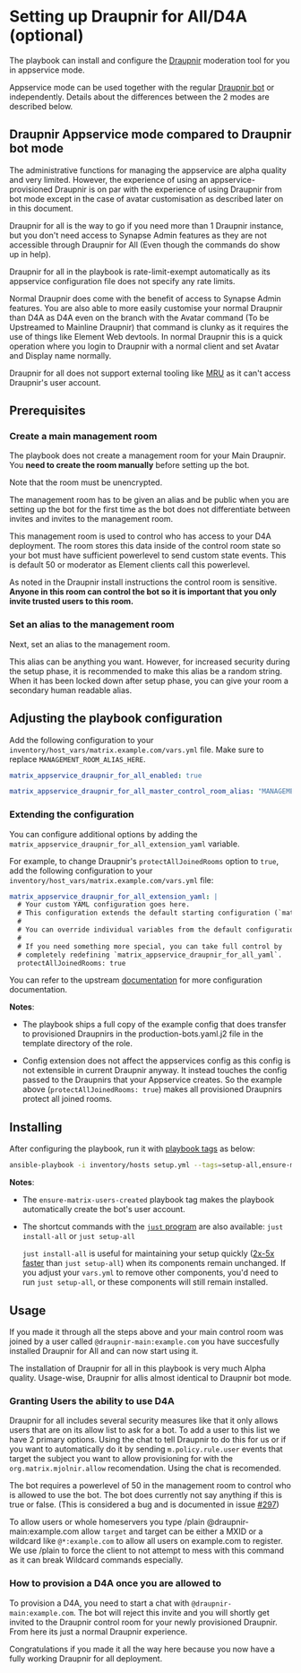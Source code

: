 # Setting up Draupnir for All/D4A (optional)

The playbook can install and configure the [Draupnir](https://github.com/the-draupnir-project/Draupnir) moderation tool for you in appservice mode.

Appservice mode can be used together with the regular [Draupnir bot](configuring-playbook-bot-draupnir.md) or independently. Details about the differences between the 2 modes are described below.

## Draupnir Appservice mode compared to Draupnir bot mode

The administrative functions for managing the appservice are alpha quality and very limited. However, the experience of using an appservice-provisioned Draupnir is on par with the experience of using Draupnir from bot mode except in the case of avatar customisation as described later on in this document.

Draupnir for all is the way to go if you need more than 1 Draupnir instance, but you don't need access to Synapse Admin features as they are not accessible through Draupnir for All (Even though the commands do show up in help).

Draupnir for all in the playbook is rate-limit-exempt automatically as its appservice configuration file does not specify any rate limits.

Normal Draupnir does come with the benefit of access to Synapse Admin features. You are also able to more easily customise your normal Draupnir than D4A as D4A even on the branch with the Avatar command (To be Upstreamed to Mainline Draupnir) that command is clunky as it requires the use of things like Element Web devtools. In normal Draupnir this is a quick operation where you login to Draupnir with a normal client and set Avatar and Display name normally.

Draupnir for all does not support external tooling like [MRU](https://mru.rory.gay) as it can't access Draupnir's user account.

## Prerequisites

### Create a main management room

The playbook does not create a management room for your Main Draupnir. You **need to create the room manually** before setting up the bot.

Note that the room must be unencrypted.

<!-- TODO: enable Pantalaimon as configuring-playbook-bot-draupnir.md -->

The management room has to be given an alias and be public when you are setting up the bot for the first time as the bot does not differentiate between invites and invites to the management room.

This management room is used to control who has access to your D4A deployment. The room stores this data inside of the control room state so your bot must have sufficient powerlevel to send custom state events. This is default 50 or moderator as Element clients call this powerlevel.

As noted in the Draupnir install instructions the control room is sensitive. **Anyone in this room can control the bot so it is important that you only invite trusted users to this room.**

### Set an alias to the management room

Next, set an alias to the management room.

This alias can be anything you want. However, for increased security during the setup phase, it is recommended to make this alias be a random string. When it has been locked down after setup phase, you can give your room a secondary human readable alias.

## Adjusting the playbook configuration

Add the following configuration to your `inventory/host_vars/matrix.example.com/vars.yml` file. Make sure to replace `MANAGEMENT_ROOM_ALIAS_HERE`.

```yaml
matrix_appservice_draupnir_for_all_enabled: true

matrix_appservice_draupnir_for_all_master_control_room_alias: "MANAGEMENT_ROOM_ALIAS_HERE"
```

### Extending the configuration

You can configure additional options by adding the `matrix_appservice_draupnir_for_all_extension_yaml` variable.

For example, to change Draupnir's `protectAllJoinedRooms` option to `true`, add the following configuration to your `inventory/host_vars/matrix.example.com/vars.yml` file:

```yaml
matrix_appservice_draupnir_for_all_extension_yaml: |
  # Your custom YAML configuration goes here.
  # This configuration extends the default starting configuration (`matrix_appservice_draupnir_for_all_yaml`).
  #
  # You can override individual variables from the default configuration, or introduce new ones.
  #
  # If you need something more special, you can take full control by
  # completely redefining `matrix_appservice_draupnir_for_all_yaml`.
  protectAllJoinedRooms: true
```

You can refer to the upstream [documentation](https://github.com/the-draupnir-project/Draupnir) for more configuration documentation.

**Notes**:

- The playbook ships a full copy of the example config that does transfer to provisioned Draupnirs in the production-bots.yaml.j2 file in the template directory of the role.

- Config extension does not affect the appservices config as this config is not extensible in current Draupnir anyway. It instead touches the config passed to the Draupnirs that your Appservice creates. So the example above (`protectAllJoinedRooms: true`) makes all provisioned Draupnirs protect all joined rooms.

## Installing

After configuring the playbook, run it with [playbook tags](playbook-tags.md) as below:

<!-- NOTE: let this conservative command run (instead of install-all) to make it clear that failure of the command means something is clearly broken. -->
```sh
ansible-playbook -i inventory/hosts setup.yml --tags=setup-all,ensure-matrix-users-created,start
```

**Notes**:

- The `ensure-matrix-users-created` playbook tag makes the playbook automatically create the bot's user account.

- The shortcut commands with the [`just` program](just.md) are also available: `just install-all` or `just setup-all`

  `just install-all` is useful for maintaining your setup quickly ([2x-5x faster](../CHANGELOG.md#2x-5x-performance-improvements-in-playbook-runtime) than `just setup-all`) when its components remain unchanged. If you adjust your `vars.yml` to remove other components, you'd need to run `just setup-all`, or these components will still remain installed.

## Usage

If you made it through all the steps above and your main control room was joined by a user called `@draupnir-main:example.com` you have succesfully installed Draupnir for All and can now start using it.

The installation of Draupnir for all in this playbook is very much Alpha quality. Usage-wise, Draupnir for allis almost identical to Draupnir bot mode.

### Granting Users the ability to use D4A

Draupnir for all includes several security measures like that it only allows users that are on its allow list to ask for a bot. To add a user to this list we have 2 primary options. Using the chat to tell Draupnir to do this for us or if you want to automatically do it by sending `m.policy.rule.user` events that target the subject you want to allow provisioning for with the `org.matrix.mjolnir.allow` recomendation. Using the chat is recomended.

The bot requires a powerlevel of 50 in the management room to control who is allowed to use the bot. The bot does currently not say anything if this is true or false. (This is considered a bug and is documented in issue [#297](https://github.com/the-draupnir-project/Draupnir/issues/297))

To allow users or whole homeservers you type /plain @draupnir-main:example.com allow `target` and target can be either a MXID or a wildcard like `@*:example.com` to allow all users on example.com to register. We use /plain to force the client to not attempt to mess with this command as it can break Wildcard commands especially.

### How to provision a D4A once you are allowed to

To provision a D4A, you need to start a chat with `@draupnir-main:example.com`. The bot will reject this invite and you will shortly get invited to the Draupnir control room for your newly provisioned Draupnir. From here its just a normal Draupnir experience.

Congratulations if you made it all the way here because you now have a fully working Draupnir for all deployment.
